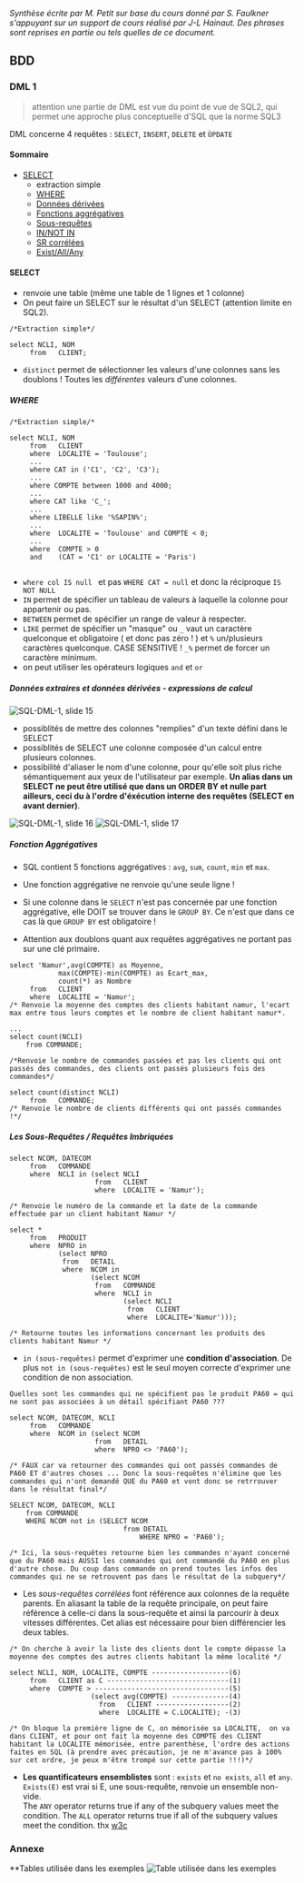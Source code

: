 *Synthèse écrite par M. Petit sur base du cours donné par S. Faulkner s'appuyant sur un support de cours réalisé par J-L Hainaut.
Des phrases sont reprises en partie ou tels quelles de ce document.*

## BDD

### DML 1

> attention une partie de DML est vue du point de vue de SQL2, qui permet une approche plus conceptuelle d'SQL que la norme SQL3

DML concerne 4 requêtes : `SELECT`, `INSERT`, `DELETE` et `ÙPDATE`

#### Sommaire

* [SELECT](#select)
  * extraction simple
  * [WHERE](#where)
  * [Données dérivées](#dd)
  * [Fonctions aggrégatives](#aggreg)
  * [Sous-requêtes](#subq)
  * [IN/NOT IN](#in)
  * [SR corrélées](#SRC)
  * [Exist/All/Any](#Exist)



<a id="select"></a>  
#### SELECT
* renvoie une table (même une table de 1 lignes et 1 colonne) 
* On peut faire un SELECT sur le résultat d'un SELECT (attention limite en SQL2).

```
/*Extraction simple*/

select NCLI, NOM 
     from   CLIENT;
```
* `distinct` permet de sélectionner les valeurs d'une colonnes sans les doublons ! Toutes les *différentes* valeurs d'une colonnes.

<a id="where"></a>
##### WHERE
```
/*Extraction simple/*

select NCLI, NOM 
     from   CLIENT 
     where  LOCALITE = 'Toulouse';
     ...
     where CAT in ('C1', 'C2', 'C3');
     ...
     where COMPTE between 1000 and 4000;
     ...
     where CAT like 'C_';
     ...
     where LIBELLE like '%SAPIN%';
     ...
     where  LOCALITE = 'Toulouse' and COMPTE < 0; 
     ...
     where  COMPTE > 0
     and    (CAT = 'C1' or LOCALITE = 'Paris')


```
* `where col IS null ` et pas `WHERE CAT = null` et donc la réciproque `IS NOT NULL`
* `IN` permet de spécifier un tableau de valeurs à laquelle la colonne pour appartenir ou pas.
* `BETWEEN` permet de spécifier un range de valeur à respecter.
* `LIKE` permet de spécifier un "masque" ou `_` vaut un caractère quelconque et obligatoire ( et donc pas zéro ! ) et `%` un/plusieurs caractères quelconque. CASE SENSITIVE ! 
`_%` permet de forcer un caractère minimum.
* on peut utiliser les opérateurs logiques `and` et `or`

<a id="dd"></a>
##### Données extraires et données dérivées - expressions de calcul

![SQL-DML-1, slide 15](./IMG/DML1_slide_15.PNG)

* possiblités de mettre des colonnes "remplies" d'un texte défini dans le SELECT
* possiblités de SELECT une colonne composée d'un calcul entre plusieurs colonnes.
* possibilité d'aliaser le nom d'une colonne, pour qu'elle soit plus riche sémantiquement aux yeux de l'utilisateur par exemple. **Un alias dans un SELECT ne peut être utilisé que dans un ORDER BY et nulle part ailleurs, ceci du à l'ordre d'éxécution interne des requêtes (SELECT en avant dernier)**.

![SQL-DML-1, slide 16](./IMG/DML1_slide_16.PNG)
![SQL-DML-1, slide 17](./IMG/DML1_slide_17.PNG)

<a id="aggreg"></a>
##### Fonction Aggrégatives

* SQL contient 5 fonctions aggrégatives : `avg`, `sum`, `count`, `min` et `max`.

* Une fonction aggrégative ne renvoie qu'une seule ligne !

* Si une colonne dans le `SELECT` n'est pas concernée par une fonction aggrégative, elle DOIT se trouver dans le `GROUP BY`. Ce n'est que dans ce cas là que `GROUP BY` est obligatoire !

* Attention aux doublons quant aux requêtes aggrégatives ne portant pas sur une clé primaire.


```
select 'Namur',avg(COMPTE) as Moyenne,
            max(COMPTE)-min(COMPTE) as Ecart_max,
            count(*) as Nombre
     from   CLIENT 
     where  LOCALITE = 'Namur'; 
/* Renvoie la moyenne des comptes des clients habitant namur, l'ecart max entre tous leurs comptes et le nombre de client habitant namur*.

...
select count(NCLI)
    from COMMANDE;
    
/*Renvoie le nombre de commandes passées et pas les clients qui ont passés des commandes, des clients ont passés plusieurs fois des commandes*/

select count(distinct NCLI)
     from   COMMANDE; 
/* Renvoie le nombre de clients différents qui ont passés commandes !*/

```

<a id="subq"></a>
##### Les Sous-Requêtes / Requêtes Imbriquées

```
select NCOM, DATECOM
     from   COMMANDE
     where  NCLI in (select NCLI
                     from   CLIENT
                     where  LOCALITE = 'Namur');
                     
/* Renvoie le numéro de la commande et la date de la commande effectuée par un client habitant Namur */

select *
     from   PRODUIT
     where  NPRO in 
            (select NPRO
             from   DETAIL
             where  NCOM in
                    (select NCOM
                     from   COMMANDE
                     where  NCLI in
                            (select NCLI
                             from   CLIENT 
                             where  LOCALITE='Namur')));
                             
/* Retourne toutes les informations concernant les produits des clients habitant Namur */ 
```
<a id="in"></a>
* `in (sous-requêtes)` permet d'exprimer une **condition d'association**. De plus `not in (sous-requêtes)` est le seul moyen correcte d'exprimer une condition de non association.

```
Quelles sont les commandes qui ne spécifient pas le produit PA60 = qui ne sont pas associées à un détail spécifiant PA60 ???

select NCOM, DATECOM, NCLI 
     from   COMMANDE
     where  NCOM in (select NCOM
                     from   DETAIL
                     where  NPRO <> 'PA60');

/* FAUX car va retourner des commandes qui ont passés commandes de PA60 ET d'autres choses ... Donc la sous-requêtes n'élimine que les commandes qui n'ont demandé QUE du PA60 et vont donc se retrrouver dans le résultat final*/

SELECT NCOM, DATECOM, NCLI
    from COMMANDE
    WHERE NCOM not in (SELECT NCOM
                            from DETAIL
                                WHERE NPRO = 'PA60');

/* Ici, la sous-requêtes retourne bien les commandes n'ayant concerné que du PA60 mais AUSSI les commandes qui ont commandé du PA60 en plus d'autre chose. Du coup dans commande on prend toutes les infos des commandes qui ne se retrouvent pas dans le résultat de la subquery*/
```
<a id="SRC"></a>
* Les *sous-requêtes corrélées* font référence aux colonnes de la requête parents. En aliasant la table de la requête principale, on peut faire référence à celle-ci dans la sous-requête et ainsi la parcourir à deux vitesses différentes. Cet alias est nécessaire pour bien différencier les deux tables.

```
/* On cherche à avoir la liste des clients dont le compte dépasse la moyenne des comptes des autres clients habitant la même localité */

select NCLI, NOM, LOCALITE, COMPTE -------------------(6)
     from   CLIENT as C ------------------------------(1)
     where  COMPTE > ---------------------------------(5)
                    (select avg(COMPTE) --------------(4)   
                      from   CLIENT ------------------(2)
                      where  LOCALITE = C.LOCALITE); -(3)
                      
/* On bloque la première ligne de C, on mémorisée sa LOCALITE,  on va dans CLIENT, et pour ont fait la moyenne des COMPTE des CLIENT habitant la LOCALITE mémorisée, entre parenthèse, l'ordre des actions faites en SQL (à prendre avec précaution, je ne m'avance pas à 100% sur cet ordre, je peux m'être trompé sur cette partie !!!)*/

```
<a id="Exist"></a>
* **Les quantificateurs ensemblistes** sont : `exists` et `no exists`, `all` et `any`. 
`Exists(E)` est vrai si E, une sous-requête, renvoie un ensemble non-vide.  
The `ANY` operator returns true if any of the subquery values meet the condition.
The ``ALL`` operator returns true if all of the subquery values meet the condition. thx [w3c](https://www.w3schools.com/sql/sql_any_all.asp)



### Annexe

**Tables utilisée dans les exemples
![Table utilisée dans les exemples](./IMG/TABLE_CLIENT.PNG)









































